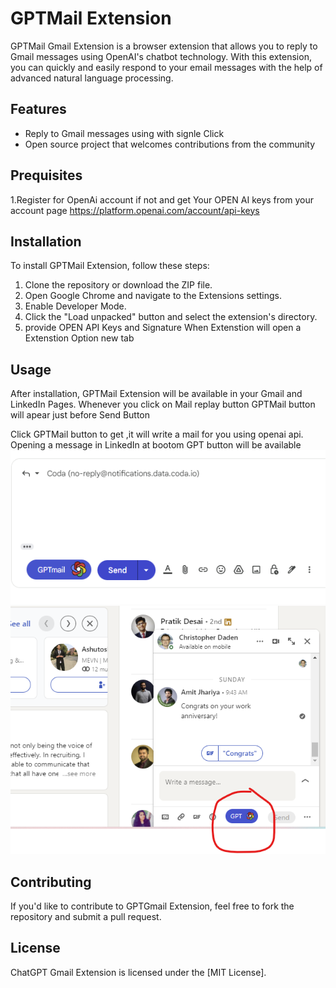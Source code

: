 # GPTMail  Extension

GPTMail Gmail Extension is a browser extension that allows you to reply to Gmail messages using OpenAI's chatbot technology. With this extension, you can quickly and easily respond to your email messages with the help of advanced natural language processing. 

## Features

- Reply to Gmail messages using with signle Click
- Open source project that welcomes contributions from the community

## Prequisites
 1.Register for OpenAi account if not and get Your OPEN AI keys from your account page https://platform.openai.com/account/api-keys

## Installation

To install GPTMail Extension, follow these steps:

1. Clone the repository or download the ZIP file.
2. Open Google Chrome and navigate to the Extensions settings.
3. Enable Developer Mode.
4. Click the "Load unpacked" button and select the extension's directory.
5. provide OPEN API Keys and Signature When Extenstion will open a Extenstion Option new tab  

## Usage

After installation, GPTMail Extension will be available in your Gmail  and LinkedIn Pages. 
Whenever you click on Mail replay button GPTMail button will apear just before Send Button

Click GPTMail button to get ,it will write a mail for you using openai api.
Opening a message in LinkedIn at bootom GPT button will be available 
![GPTmail Gmail Screen shot](images/1.png)
![GPTmail LinkedIn Screen shot](images/2.png)


## Contributing

If you'd like to contribute to GPTGmail Extension, feel free to fork the repository and submit a pull request.

## License

ChatGPT Gmail Extension is licensed under the [MIT License].
